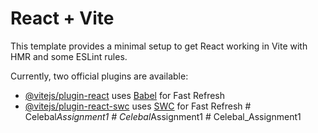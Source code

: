 # React + Vite

This template provides a minimal setup to get React working in Vite with HMR and some ESLint rules.

Currently, two official plugins are available:

- [@vitejs/plugin-react](https://github.com/vitejs/vite-plugin-react/blob/main/packages/plugin-react/README.md) uses [Babel](https://babeljs.io/) for Fast Refresh
- [@vitejs/plugin-react-swc](https://github.com/vitejs/vite-plugin-react-swc) uses [SWC](https://swc.rs/) for Fast Refresh
#   C e l e b a l _ A s s i g n m e n t 1  
 #   C e l e b a l _ A s s i g n m e n t 1  
 #   C e l e b a l _ A s s i g n m e n t 1  
 